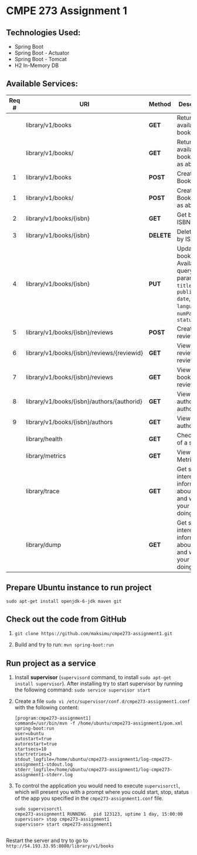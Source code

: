 CMPE 273 Assignment 1
===================

Technologies Used:
----------------
* Spring Boot
* Spring Boot - Actuator
* Spring Boot - Tomcat
* H2 In-Memory DB


Available Services:
-------------------

Req #  	| URI                                                | Method        |Description
:------:|----------------------------------------------------|---------------|-------------------------------
       	| library/v1/books                                   | **GET**       |Returns all available books
       	| library/v1/books/                                  | **GET**       |Returns all available books (same as above)
1      	| library/v1/books                                   | **POST**      |Create new Book
1      	| library/v1/books/                                  | **POST**      |Create new Book (Save as above)
2      	| library/v1/books/{isbn}                            | **GET**       |Get book by ISBN
3      	| library/v1/books/{isbn}                            | **DELETE**    |Delete book by ISBN
4      	| library/v1/books/{isbn}                            | **PUT**       |Update a book. Available query parameteres: `title`, `publication-date`, `language`, `numPage`, and `status`
5      	| library/v1/books/{isbn}/reviews                    | **POST**      |Create book review
6      	| library/v1/books/{isbn}/reviews/{reviewid}         | **GET**       |View book review by review id
7      	| library/v1/books/{isbn}/reviews                    | **GET**       |View all book reviews
8      	| library/v1/books/{isbn}/authors/{authorid}         | **GET**       |View book author by author id
9      	| library/v1/books/{isbn}/authors                    | **GET**       |View all authors
	| library/health				     | **GET**	     |Check health of a system
	| library/metrics				     | **GET**	     |View System Metrics
	| library/trace					     | **GET**	     |Get some interesting information about how and what your app is doing
	| library/dump					     | **GET**	     |Get some interesting information about how and what your app is doing



Prepare Ubuntu instance to run project
---------------------------------------
`sudo apt-get install openjdk-6-jdk maven git`

Check out the code from GitHub
------------------------------
1. `git clone https://github.com/maksimu/cmpe273-assignment1.git`

2. Build and try to run: `mvn spring-boot:run`


Run project as a service
------------------------

1. Install **supervisor** (`supervisord` command, to install `sudo apt-get install supervisor`). After installing try to start supervisor by running the following command: `sudo service supervisor start`

2. Create a file `sudo vi /etc/supervisor/conf.d/cmpe273-assignment1.conf` with the following content:
	```
	[program:cmpe273-assignment1]
	command=/usr/bin/mvn -f /home/ubuntu/cmpe273-assignment1/pom.xml spring-boot:run
	user=ubuntu
	autostart=true
	autorestart=true
	startsecs=10
	startretries=3
	stdout_logfile=/home/ubuntu/cmpe273-assignment1/log-cmpe273-assignment1-stdout.log
	stderr_logfile=/home/ubuntu/cmpe273-assignment1/log-cmpe273-assignment1-stderr.log

3. To control the application you would need to execute `supervisorctl`, which will present you with a prompt where you could start, stop, status of the app you specified in the `cmpe273-assignment1.conf` file.
	
	```
	sudo supervisorctl
	cmpe273-assignment1 RUNNING   pid 123123, uptime 1 day, 15:00:00
	supervisor> stop cmpe273-assignment1
	supervisor> start cmpe273-assignment1

	
Restart the server and try to go to `http://54.193.33.95:8080/library/v1/books`

